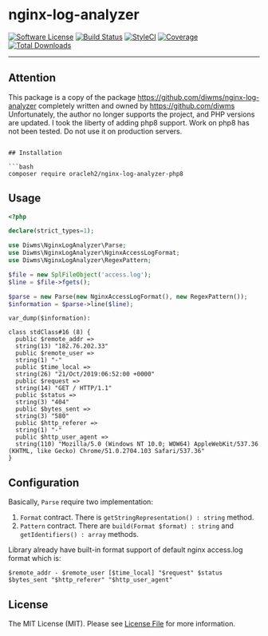 # nginx-log-analyzer

[![Software License](https://img.shields.io/badge/license-MIT-brightgreen.svg?style=flat-square)](LICENSE)
[![Build Status](https://img.shields.io/travis/diwms/nginx-log-analyzer/master.svg?style=flat-square)](https://travis-ci.org/diwms/nginx-log-analyzer)
[![StyleCI](https://github.styleci.io/repos/216911317/shield?branch=master)](https://github.styleci.io/repos/216911317)
[![Coverage](https://img.shields.io/coveralls/github/diwms/nginx-log-analyzer?style=flat-square)](https://coveralls.io/github/diwms/nginx-log-analyzer)
[![Total Downloads](https://img.shields.io/packagist/dt/diwms/nginx-log-analyzer.svg?style=flat-square)](https://packagist.org/packages/diwms/nginx-log-analyzer)

---

## Attention

This package is a copy of the package
https://github.com/diwms/nginx-log-analyzer
completely written and owned by
https://github.com/diwms
Unfortunately, the author no longer supports the project, and PHP versions are updated.
I took the liberty of adding php8 support.
Work on php8 has not been tested. Do not use it on production servers.
```

## Installation

```bash
composer require oracleh2/nginx-log-analyzer-php8
```

## Usage
```php
<?php

declare(strict_types=1);

use Diwms\NginxLogAnalyzer\Parse;
use Diwms\NginxLogAnalyzer\NginxAccessLogFormat;
use Diwms\NginxLogAnalyzer\RegexPattern;

$file = new SplFileObject('access.log');
$line = $file->fgets();

$parse = new Parse(new NginxAccessLogFormat(), new RegexPattern());
$information = $parse->line($line);
```

`var_dump($information):`

```
class stdClass#16 (8) {
  public $remote_addr =>
  string(13) "182.76.202.33"
  public $remote_user =>
  string(1) "-"
  public $time_local =>
  string(26) "21/Oct/2019:06:52:00 +0000"
  public $request =>
  string(14) "GET / HTTP/1.1"
  public $status =>
  string(3) "404"
  public $bytes_sent =>
  string(3) "580"
  public $http_referer =>
  string(1) "-"
  public $http_user_agent =>
  string(110) "Mozilla/5.0 (Windows NT 10.0; WOW64) AppleWebKit/537.36 (KHTML, like Gecko) Chrome/51.0.2704.103 Safari/537.36"
}
```

## Configuration
Basically, `Parse` require two implementation:
1. `Format` contract. There is `getStringRepresentation() : string` method.
2. `Pattern` contract. There are `build(Format $format) : string` and `getIdentifiers() : array` methods.

Library already have built-in format support of default nginx access.log format which is:

`$remote_addr - $remote_user [$time_local] "$request" $status $bytes_sent "$http_referer" "$http_user_agent"`

## License

The MIT License (MIT). Please see [License File](LICENSE) for more information.
